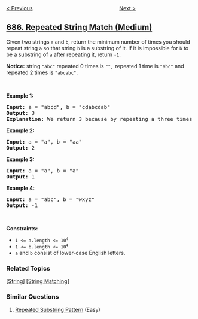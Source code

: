 <!--|This file generated by command(leetcode description); DO NOT EDIT.    |-->
<!--+----------------------------------------------------------------------+-->
<!--|@author    awesee <openset.wang@gmail.com>                           |-->
<!--|@link      https://github.com/awesee                                 |-->
<!--|@home      https://github.com/awesee/leetcode                        |-->
<!--+----------------------------------------------------------------------+-->

[< Previous](../redundant-connection-ii "Redundant Connection II")
　　　　　　　　　　　　　　　　
[Next >](../longest-univalue-path "Longest Univalue Path")

## [686. Repeated String Match (Medium)](https://leetcode.com/problems/repeated-string-match "重复叠加字符串匹配")

<p>Given two strings&nbsp;<code>a</code> and <code>b</code>, return the minimum number of times you should repeat string&nbsp;<code>a</code>&nbsp;so that string&nbsp;<code>b</code>&nbsp;is a substring of it. If it is&nbsp;impossible for&nbsp;<code>b</code>​​​​​​ to be a substring of&nbsp;<code>a</code> after repeating it, return&nbsp;<code>-1</code>.</p>

<p><strong>Notice:</strong>&nbsp;string&nbsp;<code>&quot;abc&quot;</code>&nbsp;repeated 0 times is&nbsp;<code>&quot;&quot;</code>,&nbsp; repeated 1 time is&nbsp;<code>&quot;abc&quot;</code>&nbsp;and repeated 2 times is&nbsp;<code>&quot;abcabc&quot;</code>.</p>

<p>&nbsp;</p>
<p><strong>Example 1:</strong></p>

<pre>
<strong>Input:</strong> a = &quot;abcd&quot;, b = &quot;cdabcdab&quot;
<strong>Output:</strong> 3
<strong>Explanation:</strong> We return 3 because by repeating a three times &quot;ab<strong>cdabcdab</strong>cd&quot;, b is a substring of it.
</pre>

<p><strong>Example 2:</strong></p>

<pre>
<strong>Input:</strong> a = &quot;a&quot;, b = &quot;aa&quot;
<strong>Output:</strong> 2
</pre>

<p><strong>Example 3:</strong></p>

<pre>
<strong>Input:</strong> a = &quot;a&quot;, b = &quot;a&quot;
<strong>Output:</strong> 1
</pre>

<p><strong>Example 4:</strong></p>

<pre>
<strong>Input:</strong> a = &quot;abc&quot;, b = &quot;wxyz&quot;
<strong>Output:</strong> -1
</pre>

<p>&nbsp;</p>
<p><strong>Constraints:</strong></p>

<ul>
	<li><code>1 &lt;= a.length &lt;= 10<sup>4</sup></code></li>
	<li><code>1 &lt;= b.length &lt;= 10<sup>4</sup></code></li>
	<li><code>a</code>&nbsp;and&nbsp;<code>b</code>&nbsp;consist of lower-case English letters.</li>
</ul>

### Related Topics
  [[String](../../tag/string/README.md)]
  [[String Matching](../../tag/string-matching/README.md)]

### Similar Questions
  1. [Repeated Substring Pattern](../repeated-substring-pattern) (Easy)
